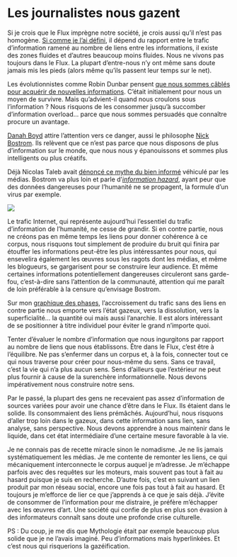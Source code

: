 # Les journalistes nous gazent

Si je crois que le Flux imprègne notre société, je crois aussi qu’il n’est pas homogène. [Si comme je l’ai défini](https://tcrouzet.com/2010/01/25/densite-du-flux/), il dépend du rapport entre le trafic d’information ramené au nombre de liens entre les informations, il existe des zones fluides et d’autres beaucoup moins fluides. Nous ne vivons pas toujours dans le Flux. La plupart d’entre-nous n’y ont même sans doute jamais mis les pieds (alors même qu’ils passent leur temps sur le net).<span id="more-14129"></span>

Les évolutionnistes comme Robin Dunbar pensent [que nous sommes câblés pour acquérir de nouvelles informations](http://www.newscientist.com/article/mg20527431.600-the-dangers-of-a-highinformation-diet.html). C’était initialement pour nous un moyen de survivre. Mais qu’advient-il quand nous croulons sous l’information ? Nous risquons de les consommer jusqu’à succomber d’information overload… parce que nous sommes persuadés que connaître procure un avantage.

[Danah Boyd](http://www.internetactu.net/2010/01/06/danah-boyd-ce-quimplique-de-vivre-dans-un-monde-de-flux/) attire l’attention vers ce danger, aussi le philosophe [Nick Bostrom](http://www.nickbostrom.com). Ils relèvent que ce n’est pas parce que nous disposons de plus d’information sur le monde, que nous nous y épanouissons et sommes plus intelligents ou plus créatifs.

Déjà Nicolas Taleb avait [dénoncé ce mythe du bien informé](https://tcrouzet.com/2007/08/31/information-egale-desinformation/) véhiculé par les médias. Bostrom va plus loin et parle d’[*information hazard*](http://www.nickbostrom.com/information-hazards.pdf), ayant peur que des données dangereuses pour l’humanité ne se propagent, la formule d’un virus par exemple.

![](https://tcrouzet.com/images_tc/2010/01/trafic.png)

Le trafic Internet, qui représente aujourd’hui l’essentiel du trafic d’information de l’humanité, ne cesse de grandir. Si en contre partie, nous ne créons pas en même temps les liens pour donner cohérence à ce corpus, nous risquons tout simplement de produire du bruit qui finira par étouffer les informations peut-être les plus intéressantes pour nous, qui ensevelira également les œuvres sous les ragots dont les médias, et même les blogueurs, se gargarisent pour se construire leur audience. Et même certaines informations potentiellement dangereuses circuleront sans garde-fou, c’est-à-dire sans l’attention de la communauté, attention qui me paraît de loin préférable à la censure qu’envisage Bostrom.

Sur mon [graphique des phases](https://tcrouzet.com/2010/01/25/densite-du-flux/), l’accroissement du trafic sans des liens en contre partie nous emporte vers l’état gazeux, vers la dissolution, vers la superficialité… la quantité oui mais aussi l’anarchie. Il est alors intéressant de se positionner à titre individuel pour éviter le grand n’importe quoi.

Tenter d’évaluer le nombre d’information que nous ingurgitons par rapport au nombre de liens que nous établissons. Être dans le Flux, c’est être à l’équilibre. Ne pas s’enfermer dans un corpus et, à la fois, connecter tout ce qui nous traverse pour créer pour nous-même du sens. Sans ce travail, c’est la vie qui n’a plus aucun sens. Sens d’ailleurs que l’extérieur ne peut plus fournir à cause de la surenchère informationnelle. Nous devons impérativement nous construire notre sens.

Par le passé, la plupart des gens ne recevaient pas assez d’information de sources variées pour avoir une chance d’être dans le Flux. Ils étaient dans le solide. Ils consommaient des liens prémâchés. Aujourd’hui, nous risquons d’aller trop loin dans le gazeux, dans cette information sans lien, sans analyse, sans perspective. Nous devons apprendre à nous maintenir dans le liquide, dans cet état intermédiaire d’une certaine mesure favorable à la vie.

Je ne connais pas de recette miracle sinon le nomadisme. Je ne lis jamais systématiquement les médias. Je me contente de remonter les liens, ce qui mécaniquement interconnecte le corpus auquel je m’adresse. Je m’échappe parfois avec des requêtes sur les moteurs, mais souvent pas tout à fait au hasard puisque je suis en recherche. D’autre fois, c’est en suivant un lien produit par mon réseau social, encore une fois pas tout à fait au hasard. Et toujours je m’efforce de lier ce que j’apprends à ce que je sais déjà. J’évite de consommer de l’information pour me distraire, je préfère m’échapper avec les œuvres d’art. Une société qui confie de plus en plus son évasion à des informateurs connaît sans doute une profonde crise culturelle.

PS : Du coup, je me dis que Mythologie était par exemple beaucoup plus solide que je ne l’avais imaginé. Peu d’informations mais hyperlinkées. Et c’est nous qui risquerions la gazéification.